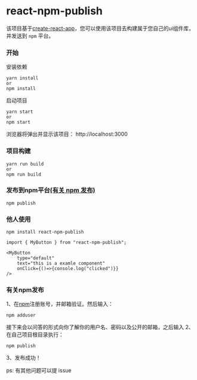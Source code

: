 # react-npm-publish
该项目基于[create-react-app](https://github.com/facebook/create-react-app)，您可以使用该项目去构建属于您自己的ui组件库，并发送到 `npm` 平台。

### 开始
安装依赖
```
yarn install
or 
npm install
```

启动项目
```
yarn start
or 
npm start
```
浏览器将弹出并显示该项目： http://localhost:3000

### 项目构建
```
yarn run build
or 
npm run build
```

### 发布到npm平台[(有关 npm 发布)](#有关npm发布)
```
npm publish
```

### 他人使用
```
npm install react-npm-publish
```

```
import { MyButton } from "react-npm-publish";

<MyButton
    type="default"
    text="this is a examle component"
    onClick={()=>{console.log("clicked")}}
/>
```

### 有关npm发布
1、在[npm](https://www.npmjs.com/)注册账号，并邮箱验证。然后输入：
```
npm adduser
```
接下来会以问答的形式向你了解你的用户名、密码以及公开的邮箱，之后输入
2、在自己项目根目录执行：
```
npm publish
```
3、发布成功！


ps: 有其他问题可以提 issue 
